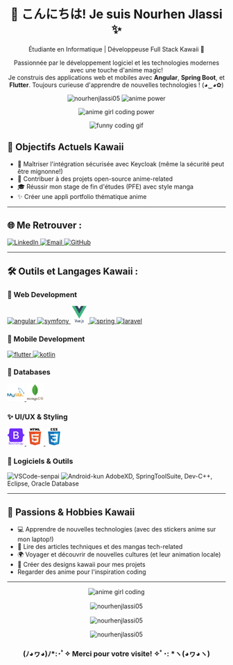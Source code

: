 
<h1 align="center">🌸 こんにちは! Je suis Nourhen Jlassi ✨</h1>
<p align="center">Étudiante en Informatique | Développeuse Full Stack Kawaii 💖</p>

<p align="center">
  Passionnée par le développement logiciel et les technologies modernes avec une touche d'anime magic! <br>
  Je construis des applications web et mobiles avec <b>Angular</b>, <b>Spring Boot</b>, et <b>Flutter</b>. Toujours curieuse d'apprendre de nouvelles technologies ! (◕‿◕✿)
</p>


<p align="center"> 
  <img src="https://komarev.com/ghpvc/?username=nourhenjlassi05&label=Profile%20views&color=ff69b4&style=flat" alt="nourhenjlassi05" /> 
  <img src="https://img.shields.io/badge/Anime%20Power-Level-Over%209000%21-ff69b4" alt="anime power">
</p>

<p align="center">
  <!-- Option 1 - Anime girl typing fast -->
  <img src="https://media.giphy.com/media/ZVik7pBtu9dNS/giphy.gif" width="400" alt="anime girl coding power"/>

<p align="center">
  <img src="https://i.pinimg.com/originals/0d/10/d2/0d10d2fe48a7956a4fdc9f7251132236.gif" alt="funny coding gif" width="500"/>
</p>


## 🎯 Objectifs Actuels Kawaii

- 🌸 Maîtriser l'intégration sécurisée avec Keycloak (même la sécurité peut être mignonne!)
- 🍡 Contribuer à des projets open-source anime-related
- 🎓 Réussir mon stage de fin d'études (PFE) avec style manga
- ✨ Créer une appli portfolio thématique anime

---

## 🌐 Me Retrouver :
<p align="left">
  <a href="https://linkedin.com/in/nourhen-jlassi-41730524a" target="_blank">
    <img src="https://img.shields.io/badge/LinkedIn-ff69b4?style=for-the-badge&logo=linkedin&logoColor=white" alt="LinkedIn" />
  </a>
  <a href="mailto:nourhenjlassi79@gmail.com" target="_blank">
    <img src="https://img.shields.io/badge/Email-ff69b4?style=for-the-badge&logo=gmail&logoColor=white" alt="Email" />
  </a>
  <a href="https://github.com/nourhenjlassi05" target="_blank">
    <img src="https://img.shields.io/badge/GitHub-ff69b4?style=for-the-badge&logo=github&logoColor=white" alt="GitHub" />
  </a>
</p>

---

## 🛠️ Outils et Langages Kawaii :

### 🌸 Web Development
<p>
  <a href="https://angular.io" target="_blank" rel="noreferrer"> <img src="https://angular.io/assets/images/logos/angular/angular.svg" alt="angular" width="40" height="40" title="Angular-chan"/> </a> 
  <a href="https://symfony.com" target="_blank" rel="noreferrer"> <img src="https://symfony.com/logos/symfony_black_03.svg" alt="symfony" width="40" height="40" title="Symfony-kun"/> </a> 
  <a href="https://vuejs.org/" target="_blank" rel="noreferrer"> <img src="https://raw.githubusercontent.com/devicons/devicon/master/icons/vuejs/vuejs-original-wordmark.svg" alt="vuejs" width="40" height="40" title="Vue-chan"/> </a> 
  <a href="https://spring.io/" target="_blank" rel="noreferrer"> <img src="https://www.vectorlogo.zone/logos/springio/springio-icon.svg" alt="spring" width="40" height="40" title="Spring-sama"/> </a> 
  <a href="https://laravel.com/" target="_blank" rel="noreferrer"> <img src="https://upload.wikimedia.org/wikipedia/commons/9/9a/Laravel.svg" alt="laravel" width="40" height="40" title="Laravel-san"/> </a> 
</p>

### 🍡 Mobile Development
<p>
  <a href="https://flutter.dev/" target="_blank" rel="noreferrer"> <img src="https://cdn.worldvectorlogo.com/logos/flutter.svg" alt="flutter" width="40" height="40" title="Flutter-tan"/> </a> 
  <a href="https://kotlinlang.org/" target="_blank" rel="noreferrer"> <img src="https://upload.wikimedia.org/wikipedia/commons/7/74/Kotlin_Icon.png" alt="kotlin" width="40" height="40" title="Kotlin-chan"/> </a> 
</p>

### 🎀 Databases
<p>
  <a href="https://www.mysql.com/" target="_blank" rel="noreferrer"> <img src="https://raw.githubusercontent.com/devicons/devicon/master/icons/mysql/mysql-original-wordmark.svg" alt="mysql" width="40" height="40" title="MySQL-chan"/> </a> 
  <a href="https://mongodb.com" target="_blank" rel="noreferrer"> <img src="https://raw.githubusercontent.com/devicons/devicon/master/icons/mongodb/mongodb-original-wordmark.svg" alt="mongodb" width="40" height="40" title="MongoDB-kun"/> </a> 
</p>

### ✨ UI/UX & Styling
<p>
  <a href="https://getbootstrap.com" target="_blank" rel="noreferrer"> <img src="https://raw.githubusercontent.com/devicons/devicon/master/icons/bootstrap/bootstrap-plain-wordmark.svg" alt="bootstrap" width="40" height="40" title="Bootstrap-chan"/> </a> 
  <a href="https://www.w3.org/html/" target="_blank" rel="noreferrer"> <img src="https://raw.githubusercontent.com/devicons/devicon/master/icons/html5/html5-original-wordmark.svg" alt="html5" width="40" height="40" title="HTML5-sama"/> </a> 
  <a href="https://www.w3schools.com/css/" target="_blank" rel="noreferrer"> <img src="https://raw.githubusercontent.com/devicons/devicon/master/icons/css3/css3-original-wordmark.svg" alt="css3" width="40" height="40" title="CSS3-chan"/> </a> 
</p>

### 🧁 Logiciels & Outils
<p>
  <img src="https://cdn.jsdelivr.net/gh/devicons/devicon/icons/vscode/vscode-original.svg" width="40" title="VSCode-senpai"/>
  <img src="https://cdn.jsdelivr.net/gh/devicons/devicon/icons/androidstudio/androidstudio-original.svg" width="40" title="Android-kun"/>
  AdobeXD, SpringToolSuite, Dev-C++, Eclipse, Oracle Database
</p>

---

## 💖 Passions & Hobbies Kawaii

- 💻 Apprendre de nouvelles technologies (avec des stickers anime sur mon laptop!)
- 📖 Lire des articles techniques et des mangas tech-related
- 🌍 Voyager et découvrir de nouvelles cultures (et leur animation locale)
- 🎨 Créer des designs kawaii pour mes projets
-   Regarder des anime pour l'inspiration coding

---

<p align="center">
  <img src="https://media.giphy.com/media/juua9i2c2fA0AIp2iq/giphy.gif" alt="anime girl coding" width="500"/>
</p>

<p align="center">
  <img align="center" src="https://github-readme-stats.vercel.app/api?username=nourhenjlassi05&show_icons=true&theme=tokyonight&hide_border=true&bg_color=ffd6e7&title_color=ff69b4&icon_color=ff69b4" alt="nourhenjlassi05" />
</p>

<p align="center">
  <img align="center" src="https://github-readme-streak-stats.herokuapp.com/?user=nourhenjlassi05&theme=tokyonight&hide_border=true&background=ffd6e7&stroke=ff69b4&ring=ff69b4&fire=ff69b4&currStreakNum=ff69b4" alt="nourhenjlassi05" />
</p>

<p align="center">
  <img align="center" src="https://github-readme-stats.vercel.app/api/top-langs/?username=nourhenjlassi05&layout=compact&theme=tokyonight&hide_border=true&bg_color=ffd6e7&title_color=ff69b4" alt="nourhenjlassi05" />
</p>

<h3 align="center">(ﾉ◕ヮ◕)ﾉ*:･ﾟ✧ Merci pour votre visite! ✧ﾟ･: *ヽ(◕ヮ◕ヽ)</h3>
